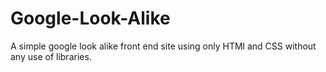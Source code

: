# Google-Look-Alike
A simple google look alike front end site using only HTMl and CSS without any use of libraries.
